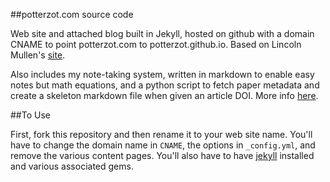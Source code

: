 ##potterzot.com source code

Web site and attached blog built in Jekyll, hosted on github with a domain CNAME to point potterzot.com to potterzot.github.io. Based on Lincoln Mullen's [site](https://github.com/lmullen/lincolnmullen.com).

Also includes my note-taking system, written in markdown to enable easy notes but math equations, and a python script to fetch paper metadata and create a skeleton markdown file when given an article DOI. More info <a href="http://www.potterzot.com/notes/">here</a>.


##To Use

First, fork this repository and then rename it to your web site name. You'll have to change the domain name in `CNAME`, the options in `_config.yml`, and remove the various content pages. You'll also have to have [jekyll](http://jekyllrb.com/) installed and various associated gems.

